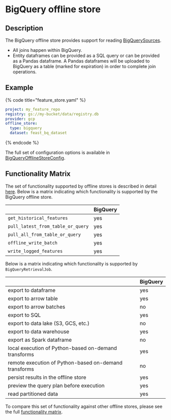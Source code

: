 # BigQuery offline store

## Description

The BigQuery offline store provides support for reading [BigQuerySources](../data-sources/bigquery.md).

* All joins happen within BigQuery. 
* Entity dataframes can be provided as a SQL query or can be provided as a Pandas dataframe. A Pandas dataframes will be uploaded to BigQuery as a table (marked for expiration) in order to complete join operations.

## Example

{% code title="feature_store.yaml" %}
```yaml
project: my_feature_repo
registry: gs://my-bucket/data/registry.db
provider: gcp
offline_store:
  type: bigquery
  dataset: feast_bq_dataset
```
{% endcode %}

The full set of configuration options is available in [BigQueryOfflineStoreConfig](https://rtd.feast.dev/en/latest/index.html#feast.infra.offline_stores.bigquery.BigQueryOfflineStoreConfig).

## Functionality Matrix

The set of functionality supported by offline stores is described in detail [here](README.md#functionality).
Below is a matrix indicating which functionality is supported by the BigQuery offline store.

| | BigQuery |
| :-------------------------------- | :-- |
| `get_historical_features`         | yes |
| `pull_latest_from_table_or_query` | yes |
| `pull_all_from_table_or_query`    | yes |
| `offline_write_batch`             | yes |
| `write_logged_features`           | yes |

Below is a matrix indicating which functionality is supported by `BigQueryRetrievalJob`.

| | BigQuery |
| --------------------------------- | --- |
| export to dataframe                                   | yes |
| export to arrow table                                 | yes |
| export to arrow batches                               | no  |
| export to SQL                                         | yes |
| export to data lake (S3, GCS, etc.)                   | no  |
| export to data warehouse                              | yes |
| export as Spark dataframe                             | no  |
| local execution of Python-based on-demand transforms  | yes |
| remote execution of Python-based on-demand transforms | no  |
| persist results in the offline store                  | yes |
| preview the query plan before execution               | yes |
| read partitioned data                                 | yes |

To compare this set of functionality against other offline stores, please see the full [functionality matrix](README.md#functionality-matrix).
